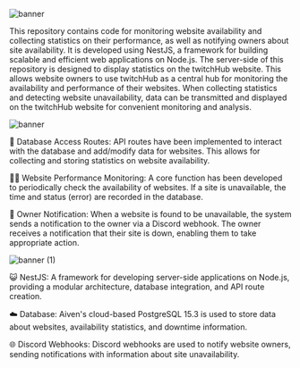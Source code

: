 ![banner](https://github.com/SheeetFace/backendForTH/assets/93317676/40143f89-cfa5-43b7-b9b4-c1ef18e39ce8)


This repository contains code for monitoring website availability and collecting statistics on their performance, as well as notifying owners about site availability. It is developed using NestJS, a framework for building scalable and efficient web applications on Node.js.
The server-side of this repository is designed to display statistics on the twitchHub website. This allows website owners to use twitchHub as a central hub for monitoring the availability and performance of their websites. When collecting statistics and detecting website unavailability, data can be transmitted and displayed on the twitchHub website for convenient monitoring and analysis.

![banner](https://github.com/SheeetFace/WebsiteMonitoringAndStatisticsForTH/assets/93317676/9950b67e-ff9d-4123-9971-0aeff3e86e34)

👀 Database Access Routes: API routes have been implemented to interact with the database and add/modify data for websites. This allows for collecting and storing statistics on website availability.

🕵️‍♂️ Website Performance Monitoring: A core function has been developed to periodically check the availability of websites. If a site is unavailable, the time and status (error) are recorded in the database.

🔔 Owner Notification: When a website is found to be unavailable, the system sends a notification to the owner via a Discord webhook. The owner receives a notification that their site is down, enabling them to take appropriate action.


![banner (1)](https://github.com/SheeetFace/WebsiteMonitoringAndStatisticsForTH/assets/93317676/7aa9ff8d-1940-42bf-a3a9-aadbdd52db24)

😺 NestJS: A framework for developing server-side applications on Node.js, providing a modular architecture, database integration, and API route creation.

☁️ Database: Aiven's cloud-based PostgreSQL 15.3 is used to store data about websites, availability statistics, and downtime information.

🌐 Discord Webhooks: Discord webhooks are used to notify website owners, sending notifications with information about site unavailability.
